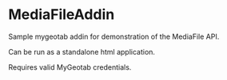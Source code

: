 # MediaFileAddin
Sample mygeotab addin for demonstration of the MediaFile API.

Can be run as a standalone html application.  

Requires valid MyGeotab credentials.   


